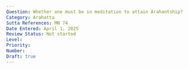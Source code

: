 ```yaml
---
Question: Whether one must be in meditation to attain Arahantship?
Category: Arahatta
Sutta References: MN 74
Date Entered: April 1, 2025
Review Status: Not started
Level: 
Priority: 
Number: 
Draft: true
---
```

